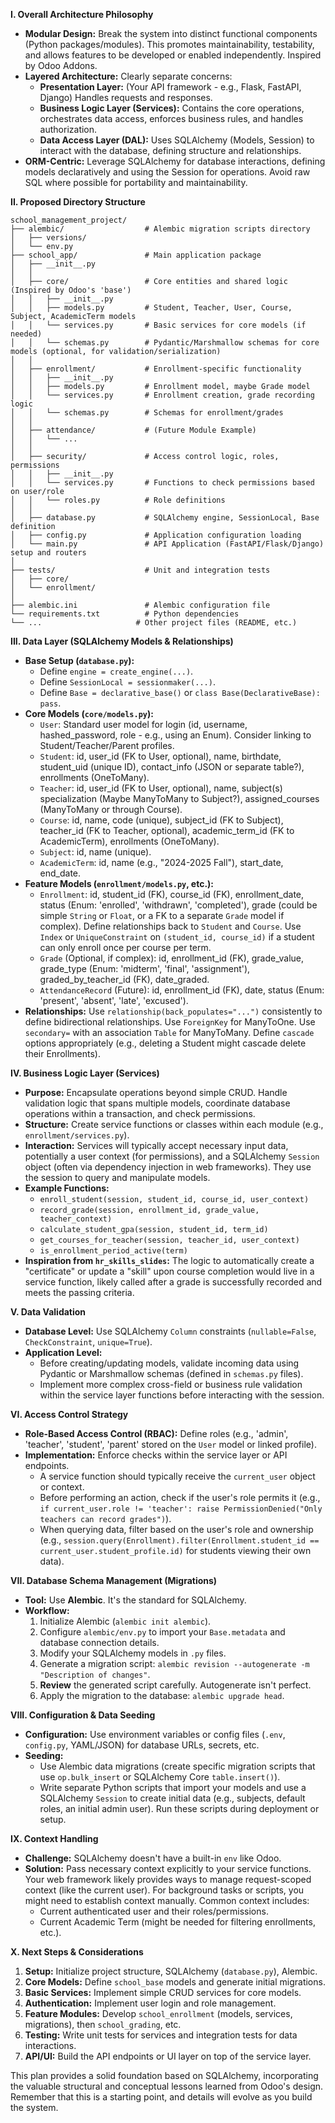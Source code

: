 **I. Overall Architecture Philosophy**

- **Modular Design:** Break the system into distinct functional components (Python packages/modules). This promotes maintainability, testability, and allows features to be developed or enabled independently. Inspired by Odoo Addons.
- **Layered Architecture:** Clearly separate concerns:
  - **Presentation Layer:** (Your API framework - e.g., Flask, FastAPI, Django) Handles requests and responses.
  - **Business Logic Layer (Services):** Contains the core operations, orchestrates data access, enforces business rules, and handles authorization.
  - **Data Access Layer (DAL):** Uses SQLAlchemy (Models, Session) to interact with the database, defining structure and relationships.
- **ORM-Centric:** Leverage SQLAlchemy for database interactions, defining models declaratively and using the Session for operations. Avoid raw SQL where possible for portability and maintainability.

**II. Proposed Directory Structure**

```
school_management_project/
├── alembic/                  # Alembic migration scripts directory
│   ├── versions/
│   └── env.py
├── school_app/               # Main application package
│   ├── __init__.py
│   │
│   ├── core/                 # Core entities and shared logic (Inspired by Odoo's 'base')
│   │   ├── __init__.py
│   │   ├── models.py         # Student, Teacher, User, Course, Subject, AcademicTerm models
│   │   └── services.py       # Basic services for core models (if needed)
│   │   └── schemas.py        # Pydantic/Marshmallow schemas for core models (optional, for validation/serialization)
│   │
│   ├── enrollment/           # Enrollment-specific functionality
│   │   ├── __init__.py
│   │   ├── models.py         # Enrollment model, maybe Grade model
│   │   └── services.py       # Enrollment creation, grade recording logic
│   │   └── schemas.py        # Schemas for enrollment/grades
│   │
│   ├── attendance/           # (Future Module Example)
│   │   └── ...
│   │
│   ├── security/             # Access control logic, roles, permissions
│   │   ├── __init__.py
│   │   └── services.py       # Functions to check permissions based on user/role
│   │   └── roles.py          # Role definitions
│   │
│   ├── database.py           # SQLAlchemy engine, SessionLocal, Base definition
│   ├── config.py             # Application configuration loading
│   └── main.py               # API Application (FastAPI/Flask/Django) setup and routers
│
├── tests/                    # Unit and integration tests
│   ├── core/
│   └── enrollment/
│
├── alembic.ini               # Alembic configuration file
└── requirements.txt          # Python dependencies
└── ...                     # Other project files (README, etc.)
```

**III. Data Layer (SQLAlchemy Models & Relationships)**

- **Base Setup (`database.py`):**
  - Define `engine = create_engine(...)`.
  - Define `SessionLocal = sessionmaker(...)`.
  - Define `Base = declarative_base()` or `class Base(DeclarativeBase): pass`.
- **Core Models (`core/models.py`):**
  - `User`: Standard user model for login (id, username, hashed_password, role - e.g., using an Enum). Consider linking to Student/Teacher/Parent profiles.
  - `Student`: id, user_id (FK to User, optional), name, birthdate, student_uid (unique ID), contact_info (JSON or separate table?), enrollments (OneToMany).
  - `Teacher`: id, user_id (FK to User, optional), name, subject(s) specialization (Maybe ManyToMany to Subject?), assigned_courses (ManyToMany or through Course).
  - `Course`: id, name, code (unique), subject_id (FK to Subject), teacher_id (FK to Teacher, optional), academic_term_id (FK to AcademicTerm), enrollments (OneToMany).
  - `Subject`: id, name (unique).
  - `AcademicTerm`: id, name (e.g., "2024-2025 Fall"), start_date, end_date.
- **Feature Models (`enrollment/models.py`, etc.):**
  - `Enrollment`: id, student_id (FK), course_id (FK), enrollment_date, status (Enum: 'enrolled', 'withdrawn', 'completed'), grade (could be simple `String` or `Float`, or a FK to a separate `Grade` model if complex). Define relationships back to `Student` and `Course`. Use `Index` or `UniqueConstraint` on `(student_id, course_id)` if a student can only enroll once per course per term.
  - `Grade` (Optional, if complex): id, enrollment_id (FK), grade_value, grade_type (Enum: 'midterm', 'final', 'assignment'), graded_by_teacher_id (FK), date_graded.
  - `AttendanceRecord` (Future): id, enrollment_id (FK), date, status (Enum: 'present', 'absent', 'late', 'excused').
- **Relationships:** Use `relationship(back_populates="...")` consistently to define bidirectional relationships. Use `ForeignKey` for ManyToOne. Use `secondary=` with an association `Table` for ManyToMany. Define `cascade` options appropriately (e.g., deleting a Student might cascade delete their Enrollments).

**IV. Business Logic Layer (Services)**

- **Purpose:** Encapsulate operations beyond simple CRUD. Handle validation logic that spans multiple models, coordinate database operations within a transaction, and check permissions.
- **Structure:** Create service functions or classes within each module (e.g., `enrollment/services.py`).
- **Interaction:** Services will typically accept necessary input data, potentially a user context (for permissions), and a SQLAlchemy `Session` object (often via dependency injection in web frameworks). They use the session to query and manipulate models.
- **Example Functions:**
  - `enroll_student(session, student_id, course_id, user_context)`
  - `record_grade(session, enrollment_id, grade_value, teacher_context)`
  - `calculate_student_gpa(session, student_id, term_id)`
  - `get_courses_for_teacher(session, teacher_id, user_context)`
  - `is_enrollment_period_active(term)`
- **Inspiration from `hr_skills_slides`:** The logic to automatically create a "certificate" or update a "skill" upon course completion would live in a service function, likely called after a grade is successfully recorded and meets the passing criteria.

**V. Data Validation**

- **Database Level:** Use SQLAlchemy `Column` constraints (`nullable=False`, `CheckConstraint`, `unique=True`).
- **Application Level:**
  - Before creating/updating models, validate incoming data using Pydantic or Marshmallow schemas (defined in `schemas.py` files).
  - Implement more complex cross-field or business rule validation within the service layer functions before interacting with the session.

**VI. Access Control Strategy**

- **Role-Based Access Control (RBAC):** Define roles (e.g., 'admin', 'teacher', 'student', 'parent' stored on the `User` model or linked profile).
- **Implementation:** Enforce checks within the service layer or API endpoints.
  - A service function should typically receive the `current_user` object or context.
  - Before performing an action, check if the user's role permits it (e.g., `if current_user.role != 'teacher': raise PermissionDenied("Only teachers can record grades")`).
  - When querying data, filter based on the user's role and ownership (e.g., `session.query(Enrollment).filter(Enrollment.student_id == current_user.student_profile.id)` for students viewing their own data).

**VII. Database Schema Management (Migrations)**

- **Tool:** Use **Alembic**. It's the standard for SQLAlchemy.
- **Workflow:**
  1.  Initialize Alembic (`alembic init alembic`).
  2.  Configure `alembic/env.py` to import your `Base.metadata` and database connection details.
  3.  Modify your SQLAlchemy models in `.py` files.
  4.  Generate a migration script: `alembic revision --autogenerate -m "Description of changes"`.
  5.  **Review** the generated script carefully. Autogenerate isn't perfect.
  6.  Apply the migration to the database: `alembic upgrade head`.

**VIII. Configuration & Data Seeding**

- **Configuration:** Use environment variables or config files (`.env`, `config.py`, YAML/JSON) for database URLs, secrets, etc.
- **Seeding:**
  - Use Alembic data migrations (create specific migration scripts that use `op.bulk_insert` or SQLAlchemy Core `table.insert()`).
  - Write separate Python scripts that import your models and use a SQLAlchemy `Session` to create initial data (e.g., subjects, default roles, an initial admin user). Run these scripts during deployment or setup.

**IX. Context Handling**

- **Challenge:** SQLAlchemy doesn't have a built-in `env` like Odoo.
- **Solution:** Pass necessary context explicitly to your service functions. Your web framework likely provides ways to manage request-scoped context (like the current user). For background tasks or scripts, you might need to establish context manually. Common context includes:
  - Current authenticated user and their roles/permissions.
  - Current Academic Term (might be needed for filtering enrollments, etc.).

**X. Next Steps & Considerations**

1.  **Setup:** Initialize project structure, SQLAlchemy (`database.py`), Alembic.
2.  **Core Models:** Define `school_base` models and generate initial migrations.
3.  **Basic Services:** Implement simple CRUD services for core models.
4.  **Authentication:** Implement user login and role management.
5.  **Feature Modules:** Develop `school_enrollment` (models, services, migrations), then `school_grading`, etc.
6.  **Testing:** Write unit tests for services and integration tests for data interactions.
7.  **API/UI:** Build the API endpoints or UI layer on top of the service layer.

This plan provides a solid foundation based on SQLAlchemy, incorporating the valuable structural and conceptual lessons learned from Odoo's design. Remember that this is a starting point, and details will evolve as you build the system.
